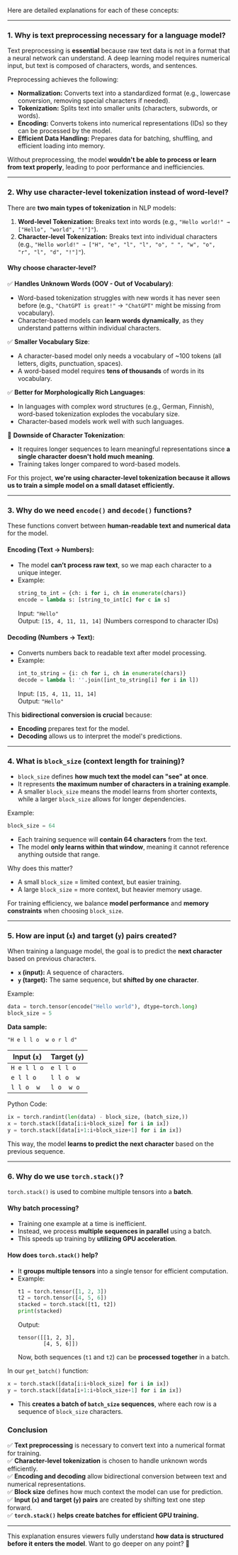 Here are detailed explanations for each of these concepts:

---

### **1. Why is text preprocessing necessary for a language model?**

Text preprocessing is **essential** because raw text data is not in a format that a neural network can understand. A deep learning model requires numerical input, but text is composed of characters, words, and sentences.

Preprocessing achieves the following:

- **Normalization:** Converts text into a standardized format (e.g., lowercase conversion, removing special characters if needed).
- **Tokenization:** Splits text into smaller units (characters, subwords, or words).
- **Encoding:** Converts tokens into numerical representations (IDs) so they can be processed by the model.
- **Efficient Data Handling:** Prepares data for batching, shuffling, and efficient loading into memory.

Without preprocessing, the model **wouldn't be able to process or learn from text properly**, leading to poor performance and inefficiencies.

---

### **2. Why use character-level tokenization instead of word-level?**

There are **two main types of tokenization** in NLP models:

1. **Word-level Tokenization:** Breaks text into words (e.g., `"Hello world!" → ["Hello", "world", "!"]"`).
2. **Character-level Tokenization:** Breaks text into individual characters (e.g., `"Hello world!" → ["H", "e", "l", "l", "o", " ", "w", "o", "r", "l", "d", "!"]"`).

#### **Why choose character-level?**

✅ **Handles Unknown Words (OOV - Out of Vocabulary)**:

- Word-based tokenization struggles with new words it has never seen before (e.g., `"ChatGPT is great!"` → `"ChatGPT"` might be missing from vocabulary).
- Character-based models can **learn words dynamically**, as they understand patterns within individual characters.

✅ **Smaller Vocabulary Size**:

- A character-based model only needs a vocabulary of ~100 tokens (all letters, digits, punctuation, spaces).
- A word-based model requires **tens of thousands** of words in its vocabulary.

✅ **Better for Morphologically Rich Languages**:

- In languages with complex word structures (e.g., German, Finnish), word-based tokenization explodes the vocabulary size.
- Character-based models work well with such languages.

🚨 **Downside of Character Tokenization**:

- It requires longer sequences to learn meaningful representations since **a single character doesn't hold much meaning**.
- Training takes longer compared to word-based models.

For this project, **we're using character-level tokenization because it allows us to train a simple model on a small dataset efficiently.**

---

### **3. Why do we need `encode()` and `decode()` functions?**

These functions convert between **human-readable text and numerical data** for the model.

#### **Encoding (Text → Numbers)**:

- The model **can’t process raw text**, so we map each character to a unique integer.
- Example:
  ```python
  string_to_int = {ch: i for i, ch in enumerate(chars)}
  encode = lambda s: [string_to_int[c] for c in s]
  ```
  Input: `"Hello"`  
  Output: `[15, 4, 11, 11, 14]` (Numbers correspond to character IDs)

#### **Decoding (Numbers → Text)**:

- Converts numbers back to readable text after model processing.
- Example:
  ```python
  int_to_string = {i: ch for i, ch in enumerate(chars)}
  decode = lambda l: ''.join([int_to_string[i] for i in l])
  ```
  Input: `[15, 4, 11, 11, 14]`  
  Output: `"Hello"`

This **bidirectional conversion is crucial** because:

- **Encoding** prepares text for the model.
- **Decoding** allows us to interpret the model's predictions.

---

### **4. What is `block_size` (context length for training)?**

- `block_size` defines **how much text the model can "see" at once**.
- It represents **the maximum number of characters in a training example**.
- A smaller `block_size` means the model learns from shorter contexts, while a larger `block_size` allows for longer dependencies.

Example:

```python
block_size = 64
```

- Each training sequence will **contain 64 characters** from the text.
- The model **only learns within that window**, meaning it cannot reference anything outside that range.

Why does this matter?

- A small `block_size` = limited context, but easier training.
- A large `block_size` = more context, but heavier memory usage.

For training efficiency, we balance **model performance** and **memory constraints** when choosing `block_size`.

---

### **5. How are input (`x`) and target (`y`) pairs created?**

When training a language model, the goal is to predict the **next character** based on previous characters.

- **`x` (input):** A sequence of characters.
- **`y` (target):** The same sequence, but **shifted by one character**.

Example:

```python
data = torch.tensor(encode("Hello world"), dtype=torch.long)
block_size = 5
```

**Data sample:**

```
"H e l l o  w o r l d"
```

| Input (`x`) | Target (`y`) |
| ----------- | ------------ |
| `H e l l o` | `e l l o  `  |
| `e l l o  ` | `l l o  w`   |
| `l l o  w`  | `l o  w o`   |

Python Code:

```python
ix = torch.randint(len(data) - block_size, (batch_size,))
x = torch.stack([data[i:i+block_size] for i in ix])
y = torch.stack([data[i+1:i+block_size+1] for i in ix])
```

This way, the model **learns to predict the next character** based on the previous sequence.

---

### **6. Why do we use `torch.stack()`?**

`torch.stack()` is used to combine multiple tensors into a **batch**.

#### **Why batch processing?**

- Training one example at a time is inefficient.
- Instead, we process **multiple sequences in parallel** using a batch.
- This speeds up training by **utilizing GPU acceleration**.

#### **How does `torch.stack()` help?**

- It **groups multiple tensors** into a single tensor for efficient computation.
- Example:
  ```python
  t1 = torch.tensor([1, 2, 3])
  t2 = torch.tensor([4, 5, 6])
  stacked = torch.stack([t1, t2])
  print(stacked)
  ```
  Output:
  ```
  tensor([[1, 2, 3],
          [4, 5, 6]])
  ```
  Now, both sequences (`t1` and `t2`) can be **processed together** in a batch.

In our `get_batch()` function:

```python
x = torch.stack([data[i:i+block_size] for i in ix])
y = torch.stack([data[i+1:i+block_size+1] for i in ix])
```

- This **creates a batch of `batch_size` sequences**, where each row is a sequence of `block_size` characters.

### **Conclusion**

✅ **Text preprocessing** is necessary to convert text into a numerical format for training.  
✅ **Character-level tokenization** is chosen to handle unknown words efficiently.  
✅ **Encoding and decoding** allow bidirectional conversion between text and numerical representations.  
✅ **Block size** defines how much context the model can use for prediction.  
✅ **Input (`x`) and target (`y`) pairs** are created by shifting text one step forward.  
✅ **`torch.stack()` helps create batches for efficient GPU training.**

---

This explanation ensures viewers fully understand **how data is structured before it enters the model**. Want to go deeper on any point? 🚀
